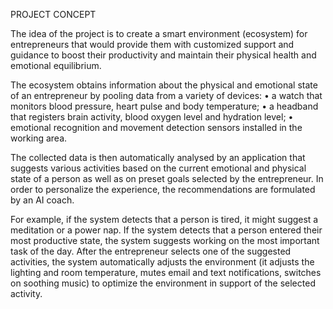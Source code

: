 PROJECT CONCEPT

The idea of the project is to create a smart environment (ecosystem) for entrepreneurs that would provide them with customized support and guidance to boost their productivity and maintain their physical health and emotional equilibrium.

The ecosystem obtains information about the physical and emotional state of an entrepreneur by pooling data from a variety of devices:
• a watch that monitors blood pressure, heart pulse and body temperature;
• a headband that registers brain activity, blood oxygen level and hydration level;
• emotional recognition and movement detection sensors installed in the working area.

The collected data is then automatically analysed by an application that suggests various activities based on the current emotional and physical state of a person as well as on preset goals selected by the entrepreneur. In order to personalize the experience, the recommendations are formulated by an AI coach.

For example, if the system detects that a person is tired, it might suggest a meditation or a power nap. If the system detects that a person entered their most productive state, the system suggests working on the most important task of the day. After the entrepreneur selects one of the suggested activities, the system automatically adjusts the environment (it adjusts the lighting and room temperature, mutes email and text notifications, switches on soothing music) to optimize the environment in support of the selected activity.
